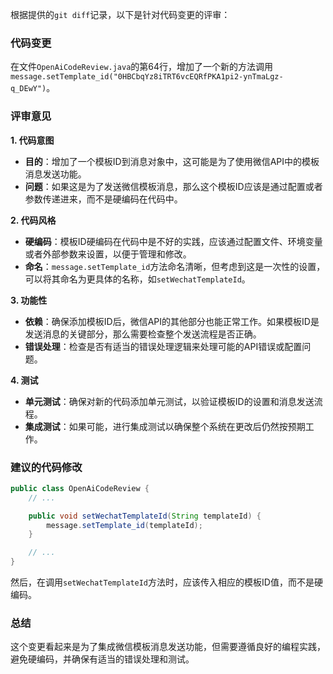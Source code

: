 根据提供的`git diff`记录，以下是针对代码变更的评审：

### 代码变更
在文件`OpenAiCodeReview.java`的第64行，增加了一个新的方法调用`message.setTemplate_id("0HBCbqYz8iTRT6vcEQRfPKA1pi2-ynTmaLgz-q_DEwY")`。

### 评审意见

**1. 代码意图**
- **目的**：增加了一个模板ID到消息对象中，这可能是为了使用微信API中的模板消息发送功能。
- **问题**：如果这是为了发送微信模板消息，那么这个模板ID应该是通过配置或者参数传递进来，而不是硬编码在代码中。

**2. 代码风格**
- **硬编码**：模板ID硬编码在代码中是不好的实践，应该通过配置文件、环境变量或者外部参数来设置，以便于管理和修改。
- **命名**：`message.setTemplate_id`方法命名清晰，但考虑到这是一次性的设置，可以将其命名为更具体的名称，如`setWechatTemplateId`。

**3. 功能性**
- **依赖**：确保添加模板ID后，微信API的其他部分也能正常工作。如果模板ID是发送消息的关键部分，那么需要检查整个发送流程是否正确。
- **错误处理**：检查是否有适当的错误处理逻辑来处理可能的API错误或配置问题。

**4. 测试**
- **单元测试**：确保对新的代码添加单元测试，以验证模板ID的设置和消息发送流程。
- **集成测试**：如果可能，进行集成测试以确保整个系统在更改后仍然按预期工作。

### 建议的代码修改
```java
public class OpenAiCodeReview {
    // ...

    public void setWechatTemplateId(String templateId) {
        message.setTemplate_id(templateId);
    }

    // ...
}
```

然后，在调用`setWechatTemplateId`方法时，应该传入相应的模板ID值，而不是硬编码。

### 总结
这个变更看起来是为了集成微信模板消息发送功能，但需要遵循良好的编程实践，避免硬编码，并确保有适当的错误处理和测试。